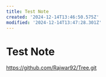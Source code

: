 ```yaml
---
title: Test Note
created: '2024-12-14T13:46:50.575Z'
modified: '2024-12-14T13:47:28.301Z'
---
```


# Test Note

https://github.com/Rajwar92/Tree.git



